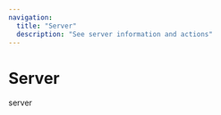 ```yaml
---
navigation:
  title: "Server"
  description: "See server information and actions"
---
```


# Server

server
